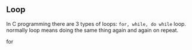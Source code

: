 ## Loop
In C programming there are 3 types of loops: ```for, while, do while``` loop.  
normally loop means doing the same thing again and again on repeat.  

for
